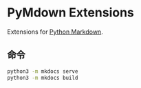# PyMdown Extensions

Extensions for [Python Markdown](https://python-markdown.github.io).

## 命令

```bash
python3 -m mkdocs serve
python3 -m mkdocs build
```
